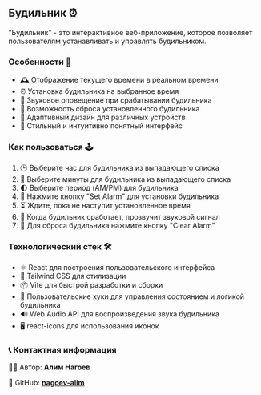 ## Будильник ⏰

"Будильник" - это интерактивное веб-приложение, которое позволяет пользователям устанавливать и управлять будильником.

### Особенности 🌟

- 🕰️ Отображение текущего времени в реальном времени
- ⏰ Установка будильника на выбранное время
- 🔔 Звуковое оповещение при срабатывании будильника
- 🔄 Возможность сброса установленного будильника
- 📱 Адаптивный дизайн для различных устройств
- 🎨 Стильный и интуитивно понятный интерфейс

### Как пользоваться 🕹️

1. 🕒 Выберите час для будильника из выпадающего списка
2. 📅 Выберите минуты для будильника из выпадающего списка
3. 🌓 Выберите период (AM/PM) для будильника
4. 🚀 Нажмите кнопку "Set Alarm" для установки будильника
5. ⏳ Ждите, пока не наступит установленное время
6. 🔔 Когда будильник сработает, прозвучит звуковой сигнал
7. 🔄 Для сброса будильника нажмите кнопку "Clear Alarm"

### Технологический стек 🛠️

- ⚛️ React для построения пользовательского интерфейса
- 🎨 Tailwind CSS для стилизации
- 📦 Vite для быстрой разработки и сборки
- 🔧 Пользовательские хуки для управления состоянием и логикой будильника
- 🔊 Web Audio API для воспроизведения звука будильника
- 🖥️ react-icons для использования иконок

### 📞 Контактная информация

👨‍💻 Автор: **Алим Нагоев**

🐙 GitHub: **[nagoev-alim](https://github.com/nagoev-alim)**
